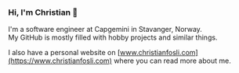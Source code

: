 ### Hi, I'm Christian 👋

I'm a software engineer at Capgemini in Stavanger, Norway.<br>
My GitHub is mostly filled with hobby projects and similar things.

I also have a personal website on [www.christianfosli.com](https://www.christianfosli.com) where you can read more about me.
